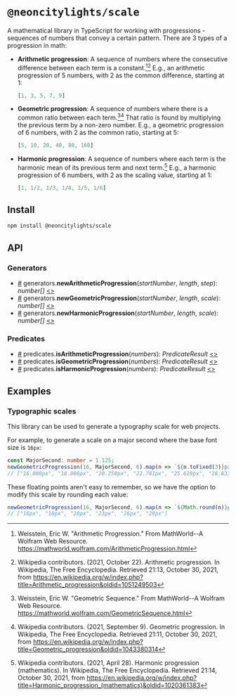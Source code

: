 # `@neoncitylights/scale`
A mathematical library in TypeScript for working with progressions - sequences of numbers that convey a certain pattern.
There are 3 types of a progression in math:
  - **Arithmetic progression**: A sequence of numbers where the consecutive difference between each term is a constant.[^arith-wolfram][^arithm-wiki] E.g., an arithmetic progression of 5 numbers, with 2 as the common difference, starting at 1:
    ```ts
    [1, 3, 5, 7, 9]
    ```
  - **Geometric progression**: A sequence of numbers where there is a common ratio between each term.[^geo-wolfram][^geo-wiki] That ratio is found by multiplying the previous term by a non-zero number.  E.g., a geometric progression of 6 numbers, with 2 as the common ratio, starting at 5:
    ```ts
    [5, 10, 20, 40, 80, 160]
    ```
  - **Harmonic progression**: A sequence of numbers where each term is the harmonic mean of its previous term and next term.[^harmonic-wiki] E.g., a harmonic progression of 6 numbers, with 2 as the scaling value, starting at 1:
    ```ts
    [1, 1/2, 1/3, 1/4, 1/5, 1/6]
    ```

## Install
```bash
npm install @neoncitylights/scale
```

## API
### Generators
 * <a href="#newArithmeticProgression" name="newArithmeticProgression">#</a> generators.**newArithmeticProgression**(*startNumber*, *length*, *step*): *number[]* [<>](./src/generators/newArithmeticProgression.ts)
 * <a href="#newGeometricProgression" name="newGeometricProgression">#</a> generators.**newGeometricProgression**(*startNumber*, *length*, *scale*): *number[]* [<>](./src/generators/newGeometricProgression.ts)
 * <a href="#newHarmonicProgression" name="newHarmonicProgression">#</a> generators.**newHarmonicProgression**(*startNumber*, *length*, *scale*): *number[]* [<>](./src/generators/newHarmonicProgression.ts)
### Predicates
 * <a href="#isArithmeticProgression" name="isArithmeticProgression">#</a> predicates.**isArithmeticProgression**(*numbers*): *PredicateResult* [<>](./src/predicates/isArithmeticProgression.ts)
 * <a href="#isGeometricProgression" name="isGeometricProgression">#</a> predicates.**isGeometricProgression**(*numbers*): *PredicateResult* [<>](./src/predicates/isGeometricProgression.ts)
 * <a href="#isHarmonicProgression" name="isHarmonicProgression">#</a> predicates.**isHarmonicProgression**(*numbers*): *PredicateResult* [<>](./src/predicates/isHarmonicProgression.ts)


## Examples
### Typographic scales
This library can be used to generate a typography scale for web projects.

For example, to generate a scale on a major second where the base font size is `16px`:
```ts
const MajorSecond: number = 1.125;
newGeometricProgression(16, MajorSecond, 6).map(n => `${n.toFixed(3)}px`));
// ["16.000px", "18.000px", "20.250px", "22.781px", "25.629px", "28.833px"]
```

These floating points aren't easy to remember, so we have the option to modify this scale by rounding each value:
```ts
newGeometricProgression(16, MajorSecond, 6).map(n => `${Math.round(n)}px`));
// ["16px", "18px", "20px", "23px", "26px", "29px"]
```

[^arith-wolfram]: Weisstein, Eric W. "Arithmetic Progression." From MathWorld--A Wolfram Web Resource. https://mathworld.wolfram.com/ArithmeticProgression.html 
[^geo-wolfram]:  Weisstein, Eric W. "Geometric Sequence." From MathWorld--A Wolfram Web Resource. https://mathworld.wolfram.com/GeometricSequence.html 
[^arithm-wiki]: Wikipedia contributors. (2021, October 22). Arithmetic progression. In Wikipedia, The Free Encyclopedia. Retrieved 21:13, October 30, 2021, from https://en.wikipedia.org/w/index.php?title=Arithmetic_progression&oldid=1051249503
[^geo-wiki]: Wikipedia contributors. (2021, September 9). Geometric progression. In Wikipedia, The Free Encyclopedia. Retrieved 21:11, October 30, 2021, from https://en.wikipedia.org/w/index.php?title=Geometric_progression&oldid=1043380314
[^harmonic-wiki]: Wikipedia contributors. (2021, April 28). Harmonic progression (mathematics). In Wikipedia, The Free Encyclopedia. Retrieved 21:14, October 30, 2021, from https://en.wikipedia.org/w/index.php?title=Harmonic_progression_(mathematics)&oldid=1020361383
